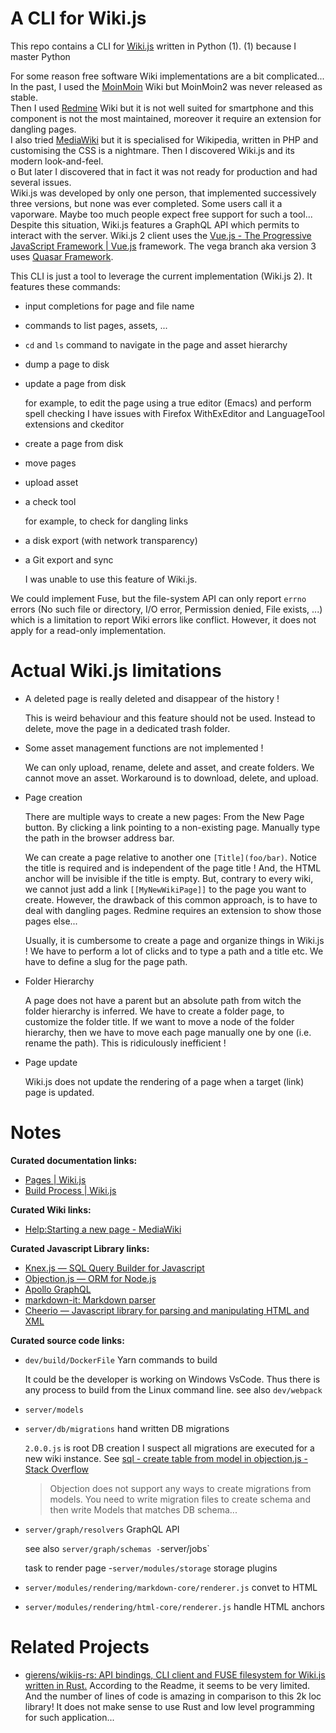# A CLI for Wiki.js

This repo contains a CLI for [Wiki.js](https://js.wiki) written in Python (1).
(1) because I master Python

For some reason free software Wiki implementations are a bit complicated... </br>
In the past, I used the [MoinMoin](http://moinmo.in) Wiki but MoinMoin2 was never released as stable. </br>
Then I used [Redmine](https://www.redmine.org/projects/redmine/wiki/RedmineWikis) Wiki but it is not well suited for smartphone and this component is not the most maintained, moreover it require an extension for dangling pages. </br>
I also tried [MediaWiki](https://www.mediawiki.org/wiki/MediaWiki) but it is specialised for Wikipedia, written in PHP and customising the CSS is a nightmare.
Then I discovered Wiki.js and its modern look-and-feel. </br>o
But later I discovered that in fact it was not ready for production and had several issues. </br>
Wiki.js was developed by only one person, that implemented successively three versions, but none was ever completed.  Some users call it a vaporware.  Maybe too much people expect free support for such a tool... </br>
Despite this situation, Wiki.js features a GraphQL API which permits to interact with the server.
Wiki.js 2 client uses the [Vue.js - The Progressive JavaScript Framework | Vue.js](https://vuejs.org/)
 framework. The vega branch aka version 3 uses [Quasar Framework](https://quasar.dev).


This CLI is just a tool to leverage the current implementation (Wiki.js 2).
It features these commands:
- input completions for page and file name
- commands to list pages, assets, ...
- `cd` and `ls` command to navigate in the page and asset hierarchy
- dump a page to disk
- update a page from disk

  for example, to edit the page using a true editor (Emacs) and perform spell checking
  I have issues with Firefox WithExEditor and LanguageTool extensions and ckeditor
- create a page from disk
- move pages
- upload asset
- a check tool

  for example, to check for dangling links
- a disk export (with network transparency)
- a Git export and sync

  I was unable to use this feature of Wiki.js.

We could implement Fuse, but the file-system API can only report `errno` errors (No such file or directory, I/O error, Permission denied, File exists, ...) which is a limitation to report Wiki errors like conflict.  However, it does not apply for a read-only implementation.

# Actual Wiki.js limitations

- A deleted page is really deleted and disappear of the history !

  This is weird behaviour and this feature should not be used.
  Instead to delete, move the page in a dedicated trash folder.
- Some asset management functions are not implemented !

  We can only upload, rename, delete and asset, and create folders.
  We cannot move an asset.
  Workaround is to download, delete, and upload.
- Page creation

  There are multiple ways to create a new pages:
  From the New Page button.
  By clicking a link pointing to a non-existing page.
  Manually type the path in the browser address bar.

  We can create a page relative to another one `[Title](foo/bar)`. Notice the title is required and is independent of the page title ! And, the HTML anchor will be invisible if the title is empty.
  But, contrary to every wiki, we cannot just add a link `[[MyNewWikiPage]]` to the page you want to create.
  However, the drawback of this common approach, is to have to deal with dangling pages.
  Redmine requires an extension to show those pages else...

  Usually, it is cumbersome to create a page and organize things in Wiki.js !
  We have to perform a lot of clicks and to type a path and a title etc.
  We have to define a slug for the page path.
- Folder Hierarchy

  A page does not have a parent but an absolute path from witch the folder hierarchy is inferred.
  We have to create a folder page, to customize the folder title.
  If we want to move a node of the folder hierarchy, then we have to move each page manually one by one (i.e. rename the path).
  This is ridiculously inefficient !
- Page update

  Wiki.js does not update the rendering of a page when a target (link) page is updated.

# Notes

**Curated documentation links:**
- [Pages | Wiki.js](https://docs.requarks.io/guide/pages)
- [Build Process | Wiki.js](https://docs.requarks.io/dev/build-process)


**Curated Wiki links:**
- [Help:Starting a new page - MediaWiki](https://www.mediawiki.org/wiki/Help:Starting_a_new_page)


**Curated Javascript Library links:**
- [Knex.js — SQL Query Builder for Javascript](https://knexjs.org)
- [Objection.js — ORM for Node.js](https://vincit.github.io/objection.js/)
- [Apollo GraphQL](https://www.apollographql.com/)
- [markdown-it: Markdown parser](https://github.com/markdown-it/markdown-it)
- [Cheerio — Javascript library for parsing and manipulating HTML and XML](https://cheerio.js.org)

**Curated source code links:**
- `dev/build/DockerFile` Yarn commands to build

   It could be the developer is working on Windows VsCode.
   Thus there is any process to build from the Linux command line.
   see also `dev/webpack`
- `server/models`
- `server/db/migrations` hand written DB migrations

  `2.0.0.js` is root DB creation
  I suspect all migrations are executed for a new wiki instance.
  See [sql - create table from model in objection.js - Stack Overflow](https://stackoverflow.com/questions/59627328/create-table-from-model-in-objection-js)
  > Objection does not support any ways to create migrations from models. You need to write migration files to create schema and then write Models that matches DB schema...
- `server/graph/resolvers` GraphQL API

  see also `server/graph/schemas
-`server/jobs`

  task to render page
-`server/modules/storage` storage plugins
- `server/modules/rendering/markdown-core/renderer.js` convet to HTML
- `server/modules/rendering/html-core/renderer.js` handle HTML anchors


# Related Projects

- [gierens/wikijs-rs: API bindings, CLI client and FUSE filesystem for Wiki.js written in Rust.](https://github.com/gierens/wikijs-rs)
  According to the Readme, it seems to be very limited. And the number of lines of code is amazing in comparison to this 2k loc library! It does not make sense to use Rust and low level programming for such application...
